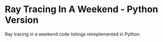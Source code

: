 # Ray Tracing In A Weekend - Python Version

Ray tracing in a weekend code listings reimplemented in Python
